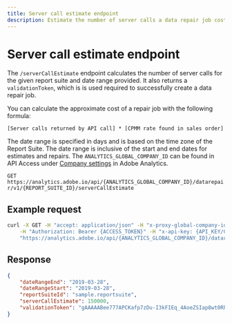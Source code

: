 ```yaml
---
title: Server call estimate endpoint
description: Estimate the number of server calls a data repair job costs.
---
```


# Server call estimate endpoint

The `/serverCallEstimate` endpoint calculates the number of server calls for the given report suite and date range provided.  It also returns a `validationToken`, which is is used required to successfully create a data repair job.

You can calculate the approximate cost of a repair job with the following formula:

`[Server calls returned by API call] * [CPMM rate found in sales order]`

The date range is specified in days and is based on the time zone of the Report Suite. The date range is inclusive of the start and end dates for estimates and repairs. The `ANALYTICS_GLOBAL_COMPANY_ID` can be found in API Access under [Company settings](https://experienceleague.adobe.com/docs/analytics/admin/company-settings/c-company-settings.html) in Adobe Analytics.

`GET https://analytics.adobe.io/api/{ANALYTICS_GLOBAL_COMPANY_ID}/datarepair/v1/{REPORT_SUITE_ID}/serverCallEstimate`


## Example request

```sh
curl -X GET -H "accept: application/json" -H "x-proxy-global-company-id: {ANALYTICS_GLOBAL_COMPANY_ID}" \
    -H "Authorization: Bearer {ACCESS_TOKEN}" -H "x-api-key: {API_KEY/CLIENT_ID}" \
    "https://analytics.adobe.io/api/{ANALYTICS_GLOBAL_COMPANY_ID}/datarepair/v1/{REPORT_SUITE_ID}/serverCallEstimate?dateRangeStart={YYYY-MM-DD}&dateRangeEnd={YYYY-MM-DD}"
```

## Response

```json
{
    "dateRangeEnd": "2019-03-28",
    "dateRangeStart": "2019-03-28",
    "reportSuiteId": "sample.reportsuite",
    "serverCallEstimate": 150000,
    "validationToken": "gAAAAABee777APCKafp7zDu-I3kFIEq_4AoeZSIap8wt0RhgNHmVdjnlrKCjPOo_PW74uj0qvDPG9B_SiYOe4p1Rg6Um1vCpL7dLwtkBX7i8wNheVPhb2j4nAapE-k6WPVcdP7FXNdjKvogMwHBEvGpAz6uO6TmpxwZUa3LMixaeN65BOFZW3i9ZnzZ400oCHte6XAX6Mo7QF-PyZZ6D--693K0cO_oUYg=="
}
```
